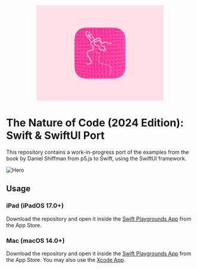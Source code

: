 <p align="center">
  <img src="https://raw.githubusercontent.com/LeonardoLarranaga/The-Nature-of-Code-2-SwiftUI/70b7ab7e38795c3e676f69ec02ef93c900cccbc0/.swiftpm/playgrounds/DocumentThumbnail.png" height="256">
</p>

# The Nature of Code (2024 Edition): Swift & SwiftUI Port
This repository contains a work-in-progress port of the examples from the book by Daniel Shiffman from p5.js to Swift, using the SwiftUI framework.

![Hero](https://github.com/user-attachments/assets/49f95800-e94a-4bbc-b410-3fe5c74b8ea2)


## Usage
### iPad (iPadOS 17.0+)
Download the repository and open it inside the [Swift Playgrounds App](https://apps.apple.com/us/app/swift-playground/id908519492) from the App Store.

### Mac (macOS 14.0+)
Download the repository and open it inside the [Swift Playgrounds App](https://apps.apple.com/us/app/swift-playground/id1496833156?mt=12) from the App Store. You may also use the [Xcode App](https://apps.apple.com/us/app/xcode/id497799835?mt=12).
